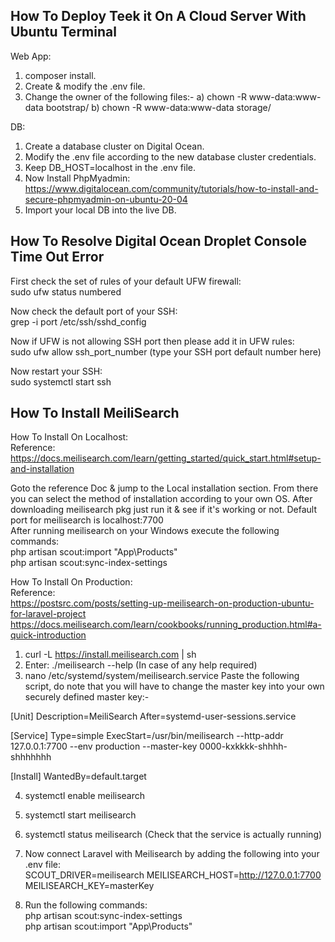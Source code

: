 **How To Deploy Teek it On A Cloud Server With Ubuntu Terminal**
-----
Web App:
1) composer install.
2) Create & modify the .env file.
3) Change the owner of the following files:-
	a) chown -R www-data:www-data bootstrap/
	b) chown -R www-data:www-data storage/

DB:
1) Create a database cluster on Digital Ocean.
2) Modify the .env file according to the new database cluster credentials.
3) Keep DB_HOST=localhost in the .env file.
4) Now Install PhpMyadmin:
	https://www.digitalocean.com/community/tutorials/how-to-install-and-secure-phpmyadmin-on-ubuntu-20-04
5) Import your local DB into the live DB.

**How To Resolve Digital Ocean Droplet Console Time Out Error**
-----
First check the set of rules of your default UFW firewall:<br>
sudo ufw status numbered

Now check the default port of your SSH:<br>
grep -i port /etc/ssh/sshd_config

Now if UFW is not allowing SSH port then please add it in UFW rules:<br>
sudo ufw allow ssh_port_number (type your SSH port default number here)

Now restart your SSH:<br>
sudo systemctl start ssh

**How To Install MeiliSearch**
-----
How To Install On Localhost:<br>
Reference:<br>
https://docs.meilisearch.com/learn/getting_started/quick_start.html#setup-and-installation

Goto the reference Doc & jump to the Local installation section. From there you can select the method of installation according to your own OS. After downloading meilisearch pkg just run it & see if it's working or not. 
Default port for meilisearch is localhost:7700<br>
After running meilisearch on your Windows execute the following commands:<br>
php artisan scout:import "App\Products"<br>
php artisan scout:sync-index-settings<br>

How To Install On Production:<br>
Reference:<br>
https://postsrc.com/posts/setting-up-meilisearch-on-production-ubuntu-for-laravel-project
https://docs.meilisearch.com/learn/cookbooks/running_production.html#a-quick-introduction

1) curl -L https://install.meilisearch.com | sh
2) Enter: ./meilisearch --help (In case of any help required)
3) nano /etc/systemd/system/meilisearch.service
Paste the following script, do note that you will have to change the master key into your own securely defined master key:-

[Unit]
Description=MeiliSearch
After=systemd-user-sessions.service

[Service]
Type=simple
ExecStart=/usr/bin/meilisearch --http-addr 127.0.0.1:7700 --env production --master-key 0000-kxkkkk-shhhh-shhhhhhh

[Install]
WantedBy=default.target

4) systemctl enable meilisearch
5) systemctl start meilisearch
6) systemctl status meilisearch (Check that the service is actually running)
7) Now connect Laravel with Meilisearch by adding the following into your .env file:<br>
SCOUT_DRIVER=meilisearch
MEILISEARCH_HOST=http://127.0.0.1:7700
MEILISEARCH_KEY=masterKey

8) Run the following commands:<br>
php artisan scout:sync-index-settings<br>
php artisan scout:import "App\Products"<br>


